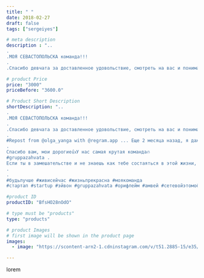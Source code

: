 ```yaml
---
title: " "
date: 2018-02-27
draft: false
tags: ["sergeiyes"]

# meta description
description : "..
.
.МОЯ СЕВАСТОПОЛЬСКА команда!!!
.
.Спасибо девчата за доставленное удовольствие, смотреть на вас и понимать, что мой выбор по бизнесу был сделан не зря!👍🚀💪🔥"

# product Price
price: "3000"
priceBefore: "3600.0"

# Product Short Description
shortDescription: "..
.
.МОЯ СЕВАСТОПОЛЬСКА команда!!!
.
.Спасибо девчата за доставленное удовольствие, смотреть на вас и понимать, что мой выбор по бизнесу был сделан не зря!👍🚀💪🔥
.
#Repost from @olga_yanga with @regram.app ... Еще 2 месяца назад, я даже не подозревала, что могу быть в кругу таких классных людей. Сидела одна а офисе и мечтала о том, что у меня будет классная сильная команда, но мысль она такая...🔥🔥🔥Моя банда//- это сила!!!😎💪Спасибо @romanzakhvatov и @olgazakhvatova🤗
.
Спасибо вам, мои дорогие👍У нас самая крутая команда🔥
#gruppazahvata .
Если ты в замешательстве и не знаешь как тебе состаяться в этой жизни, ноги в руки и бегом к нам!!! Мы тебя всему научим и выведем на доход!!! Только у нас #времяпервых ты получишь обучение и сопровождение до результата! 💥Выбирай счастье и удовольствие здесь и сейчас💥Пиши в директ
.
.
#будьлучше #живисейчас #жизньпрекрасна #моякоманда 
#стартап #startup #эйвон #gruppazahvata #орифлейм #амвей #сетевойэтомоё #сетевой #миллионер #бизнесбезвложений #млм #легкиеденьги #сетевойэтомодно #автобонус #сетевоймаркетинг #стильжизни #типичныесетевики #пятигорск #КРЫМ #Севастополь #бизнес #churslabs #sergeystar #GZ2412"

#product ID
productID: "BfsHO28nOdO"

# type must be "products"
type: "products"

# product Images
# first image will be shown in the product page
images:
  - image: "https://scontent-arn2-1.cdninstagram.com/v/t51.2885-15/e35/28427855_1849520525347600_8960693829896241152_n.jpg?se=7&tp=1&_nc_ht=scontent-arn2-1.cdninstagram.com&_nc_cat=104&_nc_ohc=pe3kIjdliBoAX-V1L3r&ccb=7-4&oh=711766deab7a3e223a01ace6d0787f36&oe=6082FA61&_nc_sid=86f79a&ig_cache_key=MTcyMzc4NDU2NDc3MzI4MzY2Mg%3D%3D.2-ccb7-4"

---
```

lorem
